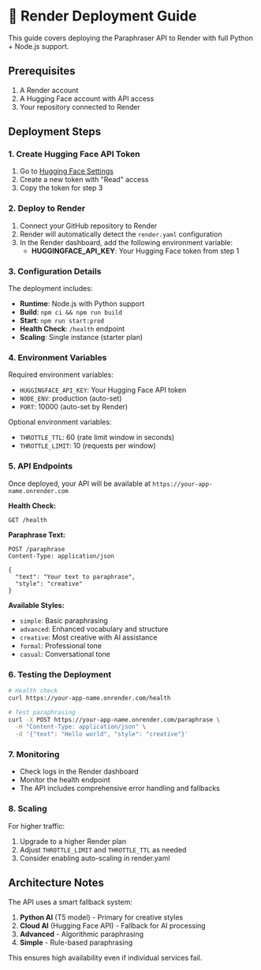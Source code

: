 # 🚀 Render Deployment Guide

This guide covers deploying the Paraphraser API to Render with full Python + Node.js support.

## Prerequisites

1. A Render account
2. A Hugging Face account with API access
3. Your repository connected to Render

## Deployment Steps

### 1. Create Hugging Face API Token

1. Go to [Hugging Face Settings](https://huggingface.co/settings/tokens)
2. Create a new token with "Read" access
3. Copy the token for step 3

### 2. Deploy to Render

1. Connect your GitHub repository to Render
2. Render will automatically detect the `render.yaml` configuration
3. In the Render dashboard, add the following environment variable:
   - **HUGGINGFACE_API_KEY**: Your Hugging Face token from step 1

### 3. Configuration Details

The deployment includes:

- **Runtime**: Node.js with Python support
- **Build**: `npm ci && npm run build`
- **Start**: `npm run start:prod`
- **Health Check**: `/health` endpoint
- **Scaling**: Single instance (starter plan)

### 4. Environment Variables

Required environment variables:

- `HUGGINGFACE_API_KEY`: Your Hugging Face API token
- `NODE_ENV`: production (auto-set)
- `PORT`: 10000 (auto-set by Render)

Optional environment variables:

- `THROTTLE_TTL`: 60 (rate limit window in seconds)
- `THROTTLE_LIMIT`: 10 (requests per window)

### 5. API Endpoints

Once deployed, your API will be available at `https://your-app-name.onrender.com`

**Health Check:**

```
GET /health
```

**Paraphrase Text:**

```
POST /paraphrase
Content-Type: application/json

{
  "text": "Your text to paraphrase",
  "style": "creative"
}
```

**Available Styles:**

- `simple`: Basic paraphrasing
- `advanced`: Enhanced vocabulary and structure
- `creative`: Most creative with AI assistance
- `formal`: Professional tone
- `casual`: Conversational tone

### 6. Testing the Deployment

```bash
# Health check
curl https://your-app-name.onrender.com/health

# Test paraphrasing
curl -X POST https://your-app-name.onrender.com/paraphrase \
  -H "Content-Type: application/json" \
  -d '{"text": "Hello world", "style": "creative"}'
```

### 7. Monitoring

- Check logs in the Render dashboard
- Monitor the health endpoint
- The API includes comprehensive error handling and fallbacks

### 8. Scaling

For higher traffic:

1. Upgrade to a higher Render plan
2. Adjust `THROTTLE_LIMIT` and `THROTTLE_TTL` as needed
3. Consider enabling auto-scaling in render.yaml

## Architecture Notes

The API uses a smart fallback system:

1. **Python AI** (T5 model) - Primary for creative styles
2. **Cloud AI** (Hugging Face API) - Fallback for AI processing
3. **Advanced** - Algorithmic paraphrasing
4. **Simple** - Rule-based paraphrasing

This ensures high availability even if individual services fail.
